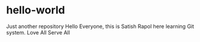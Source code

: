 # hello-world
Just another repository
Hello Everyone, this is Satish Rapol here learning Git system.
Love All Serve All
